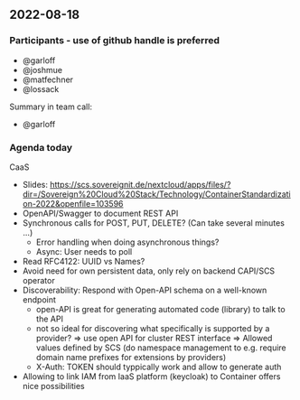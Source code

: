 ## 2022-08-18

### Participants - use of github handle is preferred
* @garloff
* @joshmue
* @matfechner
* @lossack

Summary in team call:
 * @garloff

### Agenda today
CaaS
* Slides: https://scs.sovereignit.de/nextcloud/apps/files/?dir=/Sovereign%20Cloud%20Stack/Technology/ContainerStandardization-2022&openfile=103596
* OpenAPI/Swagger to document REST API
* Synchronous calls for POST, PUT, DELETE? (Can take several minutes ...)
  * Error handling when doing asynchronous things?
  * Async: User needs to poll
* Read RFC4122: UUID vs Names?
* Avoid need for own persistent data, only rely on backend CAPI/SCS operator
* Discoverability: Respond with Open-API schema on a well-known endpoint
  * open-API is great for generating automated code (library) to talk to the API
  * not so ideal for discovering what specifically is supported by a provider?
  => use open API for cluster REST interface
  => Allowed values defined by SCS (do namespace management to e.g. require domain name prefixes for extensions by providers)
  * X-Auth: TOKEN should typpically work and allow to generate auth 
* Allowing to link IAM from IaaS platform (keycloak) to Container offers nice possibilities
